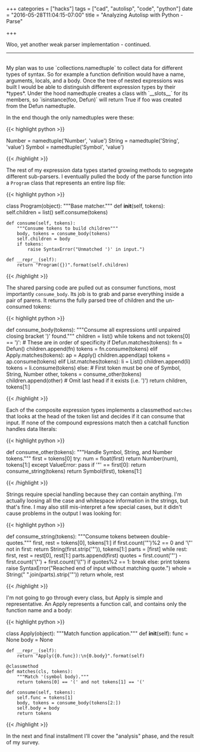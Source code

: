 +++
categories = ["hacks"]
tags = ["cad", "autolisp", "code", "python"]
date = "2016-05-28T11:04:15-07:00"
title = "Analyzing Autolisp with Python - Parse"

+++

Woo, yet another weak parser implementation - continued.
<!--more-->
<hr/><br/>
My plan was to use `collections.namedtuple` to collect data for different types
of syntax. So for example a function definition would have a name, arguments,
locals, and a body. Once the tree of nested expressions was built I would be
able to distinguish different expression types by their *types*. Under the hood
namedtuple creates a class with `__slots__` for its members, so
`isinstance(foo, Defun)` will return True if foo was created from the Defun
namedtuple.

In the end though the only namedtuples were these:

{{< highlight python >}}

Number = namedtuple('Number', 'value')
String = namedtuple('String', 'value')
Symbol = namedtuple('Symbol', 'value')

{{< /highlight >}}

The rest of my expression data types started growing methods to segregate
different sub-parsers. I eventually pulled the body of the parse function into a
`Program` class that represents an entire lisp file:

{{< highlight python >}}

class Program(object):
    """Base matcher."""
    def __init__(self, tokens):
        self.children = list()
        self.consume(tokens)

    def consume(self, tokens):
        """Consume tokens to build children"""
        body, tokens = consume_body(tokens)
        self.children = body
        if tokens:
            raise SyntaxError("Unmatched ')' in input.")

    def __repr__(self):
        return "Program({})".format(self.children)

{{< /highlight >}}

The shared parsing code are pulled out as consumer functions, most importantly
`consume_body`. Its job is to grab and parse everything inside a pair of
parens. It returns the fully parsed tree of children and the un-consumed tokens:

{{< highlight python >}}

def consume_body(tokens):
    """Consume all expressions until unpaired closing bracket ')' found."""
    children = list()
    while tokens and not tokens[0] == ')':
        # These are in order of specificity
        if Defun.matches(tokens):
            fn = Defun()
            children.append(fn)
            tokens = fn.consume(tokens)
        elif Apply.matches(tokens):
            ap = Apply()
            children.append(ap)
            tokens = ap.consume(tokens)
        elif List.matches(tokens):
            li = List()
            children.append(li)
            tokens = li.consume(tokens)
        else:
            # First token must be one of Symbol, String, Number
            other, tokens = consume_other(tokens)
            children.append(other)
    # Omit last head if it exists (i.e. ')')
    return children, tokens[1:]

{{< /highlight >}}

Each of the composite expression types implements a classmethod `matches` that
looks at the head of the token list and decides if it can consume that
input. If none of the compound expressions match then a catchall function
handles data literals:

{{< highlight python >}}

def consume_other(tokens):
    """Handle Symbol, String, and Number tokens."""
    first = tokens[0]
    try:
        num = float(first)
        return Number(num), tokens[1:]
    except ValueError:
        pass
    if '"' == first[0]:
        return consume_string(tokens)
    return Symbol(first), tokens[1:]

{{< /highlight >}}

Strings require special handling because they can contain anything. I'm actually
loosing all the case and whitespace information in the strings, but that's
fine. I may also still mis-interpret a few special cases, but it didn't cause
problems in the output I was looking for:

{{< highlight python >}}

def consume_string(tokens):
    """Consume tokens between double-quotes."""
    first, rest = tokens[0], tokens[1:]
    if first.count('"')%2 == 0 and '\\"' not in first:
        return String(first.strip('"')), tokens[1:]
    parts = [first]
    while rest:
        first, rest = rest[0], rest[1:]
        parts.append(first)
        quotes = first.count('"') - first.count('\\"') + first.count('\\\\"')
        if quotes%2 == 1:
            break
    else:
        print tokens
        raise SyntaxError("Reached end of input without matching quote.")
    whole = String(" ".join(parts).strip('"'))
    return whole, rest

{{< /highlight >}}

I'm not going to go through every class, but Apply is simple and
representative. An Apply represents a function call, and contains only the
function name and a body:

{{< highlight python >}}

class Apply(object):
    """Match function application."""
    def __init__(self):
        func = None
        body = None

    def __repr__(self):
        return "Apply({0.func}):\n{0.body}".format(self)

    @classmethod
    def matches(cls, tokens):
        """Match '(symbol body)."""
        return tokens[0] == '(' and not tokens[1] == '('

    def consume(self, tokens):
        self.func = tokens[1]
        body, tokens = consume_body(tokens[2:])
        self.body = body
        return tokens

{{< /highlight >}}

In the next and final installment I'll cover the "analysis" phase, and the
result of my survey.